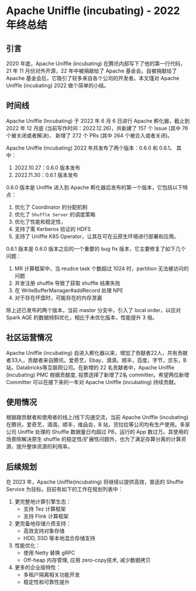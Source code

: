 <!--
  ~ Licensed to the Apache Software Foundation (ASF) under one or more
  ~ contributor license agreements.  See the NOTICE file distributed with
  ~ this work for additional information regarding copyright ownership.
  ~ The ASF licenses this file to You under the Apache License, Version 2.0
  ~ (the "License"); you may not use this file except in compliance with
  ~ the License.  You may obtain a copy of the License at
  ~
  ~    http：//www.apache.org/licenses/LICENSE-2.0
  ~
  ~ Unless required by applicable law or agreed to in writing, software
  ~ distributed under the License is distributed on an "AS IS" BASIS,
  ~ WITHOUT WARRANTIES OR CONDITIONS OF ANY KIND, either express or implied.
  ~ See the License for the specific language governing permissions and
  ~ limitations under the License.
  -->
# Apache Uniffle (incubating) - 2022 年终总结
  
## 引言

2020 年底，Apache Uniffle (incubating) 在腾讯内部写下了他的第一行代码，21 年 11 月份对外开源，22 年中被捐献给了 Apache 基金会。自被捐献给了 Apache 基金会后，它吸引了较多来自各个公司的开发者。本文瑾对 Apache Uniffle (incubating) 2022 做个简单的小结。

## 时间线
Apache Uniffle (Incubating) 于 2022 年 6 月 6 日进行 Apache 孵化器，截止到 2022 年 12 月底 (当前写作时间：2022.12.26)，共新建了 157 个 Issue (其中 76 个被关闭或者解决)， 新增了 272 个 PRs (其中 264 个被合入或者关闭)。

Apache Uniffle (incubating) 2022 年共发布了两个版本：0.6.0 和 0.6.1。 其中：
1. 2022.10.27：0.6.0 版本发布
2. 2022.11.30：0.6.1 版本发布

0.6.0 版本是 Uniffle 进入到 Apache 孵化器后发布的第一个版本，它包括以下特点：
1. 优化了 Coordinator 的分配机制
2. 优化了 `Shuffle Server` 的调度策略
3. 优化了性能和稳定性，
4. 支持了需 Kerberos 验证的 HDFS
5. 支持了 Uniffle K8S Operator，让其在可在云原生环境进行部署和应用。

0.6.1 版本是 0.6.0 版本之后的一个重要的 bug fix 版本，它主要修复了如下几个问题：
1. MR 计算框架中，当 reudce task 个数超过 1024 时，partition 无法被访问的问题
2. 并发注册 shuffle 导致了获取 shuffle 结果失败
3. 在 WriteBufferManager#addRecord 处理 NPE
4. 对于存在坏盘时，可能存在的内存泄漏

除上述已发布的两个版本，当前 master 分支中，引入了 local order，以应对 Spark AQE 的数据倾斜优化，相比于未优化版本，性能提升 3 倍。

## 社区运营情况
Apache Uniffle (incubating) 自进入孵化器以来，增加了贡献者22人，共有贡献者33人，贡献者来自腾讯，爱奇艺，Ebay，滴滴，顺丰，百度，字节，京东，B站，Databricks等互联网公司。在新增的 22 名贡献者中，Apache Uniffle (incubating) PMC 根据贡献度, 投票选择了新增了2名 committer。希望两位新增 Committer 可以在接下来的一年对 Apache Uniffle (incubating) 持续贡献。

## 使用情况
根据跟贡献者和使用者的线上/线下沟通交流，当前 Apache Uniffle (incubating) 在腾讯，爱奇艺，滴滴，顺丰，维品会，B 站，货拉拉等公司均有生产使用。多家公司 Uniffle 处理的 Shuffle 数据量日均超过 PB，运行的 App 数过万。其使用的场景除解决原生 shuffle 的稳定性/扩展性问题外，也为了满足存算分离的计算资源，提升整体资源的利用率。

## 后续规划
在 2023 年，Apache Uniffle(incubating) 将继续以提供高效，普适的 Shuffle Service 为目标。目前有如下的工作在规划列表中：
1. 更完整地计算引擎生态：
   - 支持 Tez 计算框架
   - 支持 Flink 计算框架
2. 更完备地存储介质支持：
   - 高效支持对象存储
   - HDD, SSD 等本地混合存储支持
3. 性能优化：
   - 使用 Netty 替换 gRPC
   - Off-heap 内存管理, 应用 zero-copy技术, 减少数据拷贝
4. 更多的企业级特性：
   - 多租户隔离相关功能开发
   - 稳定性和可靠性提升

